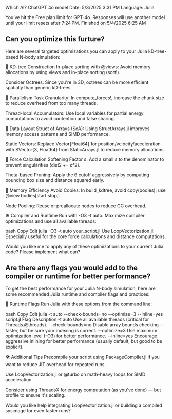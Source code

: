 Which AI?  ChatGPT 4o model
Date: 5/3/2025  3:31 PM
Language: Julia


You’ve hit the Free plan limit for GPT-4o.
Responses will use another model until your limit resets after 7:24 PM.
Finished on 5/4/2025 6:25 AM

Can you optimize this furture?
------------------------------
Here are several targeted optimizations you can apply to your Julia kD-tree-based N-body simulation:

🔧 KD-tree Construction
In-place sorting with @views: Avoid memory allocations by using views and in-place sorting (sort!).

Consider Octrees: Since you're in 3D, octrees can be more efficient spatially than generic kD-trees.

🧵 Parallelism
Task Granularity: In compute_forces!, increase the chunk size to reduce overhead from too many threads.

Thread-local Accumulators: Use local variables for partial energy computations to avoid contention and false sharing.

🧠 Data Layout
Struct of Arrays (SoA): Using StructArrays.jl improves memory access patterns and SIMD performance.

Static Vectors: Replace Vector{Float64} for position/velocity/acceleration with SVector{3, Float64} from StaticArrays.jl to reduce memory allocations.

🧮 Force Calculation
Softening Factor ε: Add a small ε to the denominator to prevent singularities (dist2 += ε^2).

Theta-based Pruning: Apply the θ cutoff aggressively by computing bounding box size and distance squared early.

🧹 Memory Efficiency
Avoid Copies: In build_kdtree, avoid copy(bodies); use @view bodies[start:stop].

Node Pooling: Reuse or preallocate nodes to reduce GC overhead.

⚙️ Compiler and Runtime
Run with -O3 -t auto: Maximize compiler optimizations and use all available threads:

bash
Copy
Edit
julia -O3 -t auto your_script.jl
Use LoopVectorization.jl: Especially useful for the core force calculations and distance computations.

Would you like me to apply any of these optimizations to your current Julia code? 
Please implement what can?

Are there any flags you would add to the compiler or runtime for better
performance?
-----------------------------------------------------------------------
To get the best performance for your Julia N-body simulation, here are some recommended Julia runtime and compiler flags and practices:

🏁 Runtime Flags
Run Julia with these options from the command line:

bash
Copy
Edit
julia -t auto --check-bounds=no --optimize=3 --inline=yes script.jl
Flag	Description
-t auto	Use all available threads (critical for Threads.@threads).
--check-bounds=no	Disable array bounds checking — faster, but be sure your indexing is correct.
--optimize=3	Use maximum optimization level (-O3) for better performance.
--inline=yes	Encourage aggressive inlining for better performance (usually default, but good to be explicit).

🛠️ Additional Tips
Precompile your script using PackageCompiler.jl if you want to reduce JIT overhead for repeated runs.

Use LoopVectorization.jl or @turbo on math-heavy loops for SIMD acceleration.

Consider using ThreadsX for energy computation (as you've done) — but profile to ensure it's scaling.

Would you like help integrating LoopVectorization.jl or building a compiled sysimage for even faster runs?